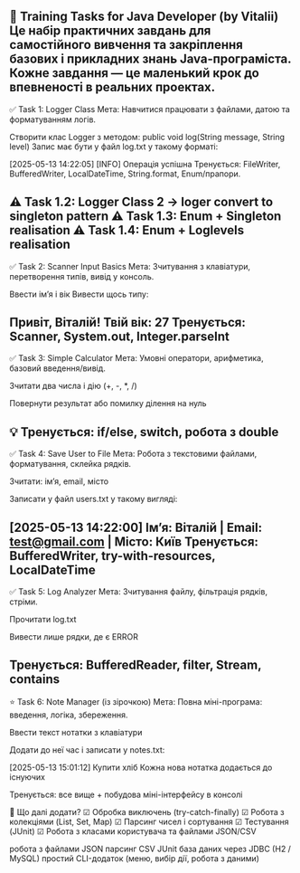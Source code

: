 📄 Training Tasks for Java Developer (by Vitalii)
Це набір практичних завдань для самостійного вивчення та закріплення базових і прикладних знань Java-програміста.
Кожне завдання — це маленький крок до впевненості в реальних проектах.
---------------------------------------------
✅ Task 1: Logger Class
Мета: Навчитися працювати з файлами, датою та форматуванням логів.

Створити клас Logger з методом:
public void log(String message, String level)
Запис має бути у файл log.txt у такому форматі:

[2025-05-13 14:22:05] [INFO] Операція успішна
Тренується: FileWriter, BufferedWriter, LocalDateTime, String.format, Enum/прапори.

⚠️ Task 1.2: Logger Class 2 -> loger convert to singleton pattern
⚠️ Task 1.3: Enum + Singleton realisation
⚠️ Task 1.4: Enum + Loglevels realisation
---------------------------------------------
✅ Task 2: Scanner Input Basics
Мета: Зчитування з клавіатури, перетворення типів, вивід у консоль.

Ввести ім’я і вік
Вивести щось типу:

Привіт, Віталій! Твій вік: 27
Тренується: Scanner, System.out, Integer.parseInt
---------------------------------------------
✅ Task 3: Simple Calculator
Мета: Умовні оператори, арифметика, базовий введення/вивід.

Зчитати два числа і дію (+, -, *, /)

Повернути результат або помилку ділення на нуль

💡 Тренується: if/else, switch, робота з double
---------------------------------------------
✅ Task 4: Save User to File
Мета: Робота з текстовими файлами, форматування, склейка рядків.

Зчитати: ім’я, email, місто

Записати у файл users.txt у такому вигляді:


[2025-05-13 14:22:00] Ім’я: Віталій | Email: test@gmail.com | Місто: Київ
Тренується: BufferedWriter, try-with-resources, LocalDateTime
---------------------------------------------
✅ Task 5: Log Analyzer
Мета: Зчитування файлу, фільтрація рядків, стріми.

Прочитати log.txt

Вивести лише рядки, де є ERROR

Тренується: BufferedReader, filter, Stream, contains
---------------------------------------------
⭐ Task 6: Note Manager (із зірочкою)
Мета: Повна міні-програма: введення, логіка, збереження.

Ввести текст нотатки з клавіатури

Додати до неї час і записати у notes.txt:


[2025-05-13 15:01:12] Купити хліб
Кожна нова нотатка додається до існуючих

Тренується: все вище + побудова міні-інтерфейсу в консолі

🔧 Що далі додати?
☑ Обробка виключень (try-catch-finally)
☑ Робота з колекціями (List, Set, Map)
☑ Парсинг чисел і сортування
☑ Тестування (JUnit)
☑ Робота з класами користувача та файлами JSON/CSV

робота з файлами JSON
парсинг CSV
JUnit
база даних через JDBC (H2 / MySQL)
простий CLI-додаток (меню, вибір дії, робота з даними)
